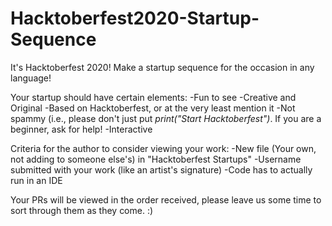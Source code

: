 # Hacktoberfest2020-Startup-Sequence
It's Hacktoberfest 2020! Make a startup sequence for the occasion in any language!

Your startup should have certain elements:
-Fun to see
-Creative and Original
-Based on Hacktoberfest, or at the very least mention it
-Not spammy (i.e., please don't just put *print("Start Hacktoberfest")*. If you are a beginner, ask for help!
-Interactive

Criteria for the author to consider viewing your work:
-New file (Your own, not adding to someone else's) in "Hacktoberfest Startups"
-Username submitted with your work (like an artist's signature)
-Code has to actually run in an IDE

Your PRs will be viewed in the order received, please leave us some time to sort through them as they come. :)
